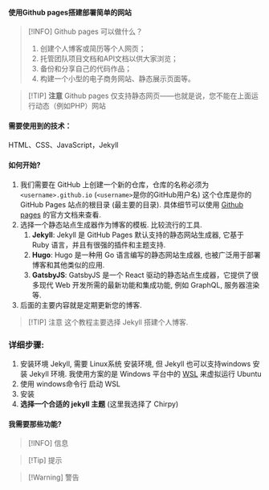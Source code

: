 ---
---
#### 使用Github pages搭建部署简单的网站

> [!INFO] Github pages 可以做什么？
> 1.  创建个人博客或简历等个人网页；
> 2.  托管团队项目文档和API文档以供大家浏览；
> 3.  备份和分享自己的代码作品；
> 4.  构建一个小型的电子商务网站、静态展示页面等。

> [!TIP] **注意**
> Github pages 仅支持静态网页——也就是说，您不能在上面运行动态（例如PHP）网站

#### 需要使用到的技术：
HTML、CSS、JavaScript，Jekyll

#### 如何开始?
1. 我们需要在 GitHub 上创建一个新的仓库，仓库的名称必须为 `<username>.github.io` (`<username>`是你的GitHub用户名) 这个仓库是你的 GitHub Pages 站点的根目录 (最主要的目录). 具体细节可以使用 [Github pages](https://pages.github.com/) 的官方文档来查看.
2. 选择一个静态站点生成器作为博客的模板. 比较流行的工具.
	1. **Jekyll**: Jekyll 是 GitHub Pages 默认支持的静态网站生成器, 它基于 Ruby 语言，并且有很强的插件和主题支持.
	2. **Hugo**: Hugo 是一种用 Go 语言编写的静态网站生成器, 也被广泛用于部署博客和其他类似的应用.
	3. **GatsbyJS**: GatsbyJS 是一个 React 驱动的静态站点生成器，它提供了很多现代 Web 开发所需的最新功能和集成功能, 例如 GraphQL, 服务器渲染等.
3. 后面的主要内容就是定期更新您的博客.

> [!TIP] 注意
> 这个教程主要选择 Jekyll 搭建个人博客.

### 详细步骤:
1. 安装环境 Jekyll, 需要 Linux系统 安装环境, 但 Jekyll 也可以支持windows 安装 Jekyll 环境. 我使用方案的是 Windows 平台中的 [WSL](https://learn.microsoft.com/en-us/windows/wsl/install) 来虚拟运行 Ubuntu
2. 使用 windows命令行 启动 WSL
3. 安装
4. **选择一个合适的 jekyll 主题** (这里我选择了 Chirpy)


#### 我需要那些功能?
<!-- 1. [项目进度](博客项目进度功能)
2. [文章](博客文章功能)
3. [关于个人](博客关于个人信息功能) -->
 > [!INFO] 信息

> [!Tip] 提示
> 

> [!Warning] 警告
